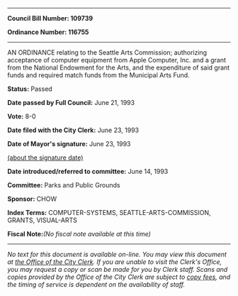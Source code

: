 

********

**Council Bill Number: 109739**
   
**Ordinance Number: 116755**
********

 AN ORDINANCE relating to the Seattle Arts Commission; authorizing acceptance of computer equipment from Apple Computer, Inc. and a grant from the National Endowment for the Arts, and the expenditure of said grant funds and required match funds from the Municipal Arts Fund.

**Status:** Passed
   
**Date passed by Full Council:** June 21, 1993
   
**Vote:** 8-0
   
**Date filed with the City Clerk:** June 23, 1993
   
**Date of Mayor's signature:** June 23, 1993
   
[(about the signature date)](/~public/approvaldate.htm)
   
   
   
**Date introduced/referred to committee:** June 14, 1993
   
**Committee:** Parks and Public Grounds
   
**Sponsor:** CHOW
   
   
**Index Terms:** COMPUTER-SYSTEMS, SEATTLE-ARTS-COMMISSION, GRANTS, VISUAL-ARTS

**Fiscal Note:**_(No fiscal note available at this time)_
********

_No text for this document is available on-line. You may view this document at [the Office of the City Clerk](http://www.seattle.gov/leg/clerk/contactUs.htm). If you are unable to visit the Clerk's Office, you may request a copy or scan be made for you by Clerk staff. Scans and copies provided by the Office of the City Clerk are subject to [copy fees](http://clerk.seattle.gov/~public/clerkfees.htm), and the timing of service is dependent on the availability of staff._

